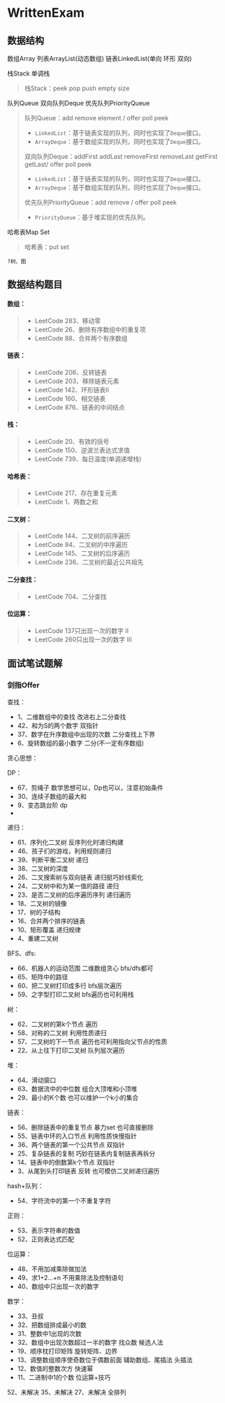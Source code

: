 # WrittenExam

## 数据结构

数组Array 列表ArrayList(动态数组) 链表LinkedList(单向 环形 双向)

栈Stack 单调栈

> 栈Stack：peek pop push empty size

队列Queue 双向队列Deque 优先队列PriorityQueue

> 队列Queue：add remove element / offer poll peek
>
> - `LinkedList`：基于链表实现的队列，同时也实现了`Deque`接口。
> - `ArrayDeque`：基于数组实现的队列，同时也实现了`Deque`接口。
>
> 双向队列Deque：addFirst addLast removeFirst removeLast getFirst getLast/ offer poll peek
>
> - `LinkedList`：基于链表实现的队列，同时也实现了`Deque`接口。
> - `ArrayDeque`：基于数组实现的队列，同时也实现了`Deque`接口。
>
> 优先队列PriorityQueue：add remove / offer poll peek
>
> - `PriorityQueue`：基于堆实现的优先队列。

哈希表Map Set

> 哈希表：put set

`?树、图`

## 数据结构题目
#### 数组：
> - LeetCode 283、移动零
> - LeetCode 26、删除有序数组中的重复项
> - LeetCode 88、合并两个有序数组
#### 链表：
> - LeetCode 206、反转链表
> - LeetCode 203、移除链表元素
> - LeetCode 142、环形链表II
> - LeetCode 160、相交链表
> - LeetCode 876、链表的中间结点
#### 栈：
> - LeetCode 20、有效的括号
> - LeetCode 150、逆波兰表达式求值
> - LeetCode 739、每日温度(单调递增栈)
#### 哈希表：
> - LeetCode 217、存在重复元素
> - LeetCode 1、两数之和
#### 二叉树：
> - LeetCode 144、二叉树的前序遍历
> - LeetCode 94、二叉树的中序遍历
> - LeetCode 145、二叉树的后序遍历
> - LeetCode 236、二叉树的最近公共祖先
#### 二分查找：
> - LeetCode 704、二分查找
#### 位运算：
> - LeetCode 137只出现一次的数字 II
> - LeetCode 260只出现一次的数字 III

## 面试笔试题解

### 剑指Offer
查找：
- 	1、二维数组中的查找 改进右上二分查找
- 	42、和为S的两个数字 双指针
- 	37、数字在升序数组中出现的次数 二分查找上下界
-	6、旋转数组的最小数字 二分(不一定有序数组)

贪心思想：

DP：
-	67、剪绳子 数学思想可以，Dp也可以，注意初始条件
-	30、连续子数组的最大和
-	9、变态跳台阶 dp
-
递归：
-	61、序列化二叉树 反序列化时递归构建
-	46、孩子们的游戏，利用规则递归
-	39、判断平衡二叉树 递归
-	38、二叉树的深度
-	26、二叉搜索树与双向链表 递归挺巧妙线索化
-	24、二叉树中和为某一值的路径 递归
-	23、是否二叉树的后序遍历序列 递归遍历
-	18、二叉树的镜像 
-	17、树的子结构
-	16、合并两个排序的链表
-	10、矩形覆盖 递归规律
-	4、重建二叉树


BFS、dfs:
-	66、机器人的运动范围 二维数组贪心 bfs/dfs都可
-	65、矩阵中的路径 
-	60、把二叉树打印成多行 bfs层次遍历
-	59、之字型打印二叉树 bfs遍历也可利用栈

树：
-	62、二叉树的第k个节点 遍历
-	58、对称的二叉树 利用性质递归
-	57、二叉树的下一节点 遍历也可利用指向父节点的性质
-	22、从上往下打印二叉树 队列层次遍历

堆：
-	64、滑动窗口 
-	63、数据流中的中位数 组合大顶堆和小顶堆
-	29、最小的K个数 也可以维护一个k小的集合


链表：
-	56、删除链表中的重复节点 暴力set 也可直接删除
-	55、链表中环的入口节点 利用性质快慢指针
-	36、两个链表的第一个公共节点 双指针
-	25、复杂链表的复制 巧妙在链表内复制链表再拆分
-	14、链表中的倒数第k个节点 双指针
-	3、从尾到头打印链表 反转 也可模仿二叉树递归遍历

hash+队列：
-	54、字符流中的第一个不重复字符

正则：
-	53、表示字符串的数值
-	52、正则表达式匹配

位运算：
-	48、不用加减乘除做加法
-	49、求1+2...+n 不用乘除法及控制语句
-	40、数组中只出现一次的数字

数学：
-	33、丑叔
-	32、把数组排成最小的数
-	31、整数中1出现的次数 
-	32、数组中出现次数超过一半的数字 找众数 候选人法
-	19、顺序枕打印矩阵 旋转矩阵、边界
-	13、调整数组顺序使奇数位于偶数前面 辅助数组、尾插法 头插法
-	12、数值的整数次方 快速幂
-	11、二进制中1的个数 位运算+技巧




52、未解决
35、未解决
27、未解决 全排列
